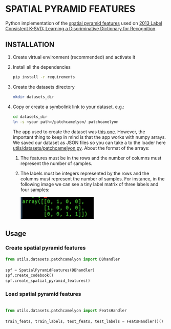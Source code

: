 # SPATIAL PYRAMID FEATURES

Python implementation of the [spatial pyramid features](https://ieeexplore.ieee.org/document/1641019) used on [2013 Label Consistent K-SVD: Learning a Discriminative Dictionary for Recognition](https://ieeexplore.ieee.org/abstract/document/6516503).


## INSTALLATION


1. Create virtual environment (recommended) and activate it

2. Install all the dependencies

	```bash
	pip install -r requirements
	```
3. Create the datasets directory

	```bash
	mkdir datasets_dir
	```

4.  Copy or create a symbolink link to your dataset. e.g.:

	``` bash
	cd datasets_dir
	ln -s <your path>/patchcamelyon/ patchcamelyon
	```
	The app used to create the dataset was [this one](https://github.com/giussepi/BACH_ICIAR_2018).
	However, the important thing to keep in mind is that the app works with numpy arrays. We saved
	our dataset as JSON files so you can take a to the loader here [utils/datasets/patchcamelyon.py](https://github.com/giussepi/spatial-pyramid-features/blob/master/utils/datasets/patchcamelyon.py). About the format of the arrays:

	1. The features must be in the rows and the number of columns must represent the number of samples.

	2. The labels must be integers represented by the rows and the columns must represent the number of samples. For instance, in the following image we can see a tiny label matrix of three labels
		and four samples:

		<img src="doc_images/example_label_matrix.png" width="50%"/>


## Usage

### Create spatial pyramid features
``` python
from utils.datasets.patchcamelyon import DBhandler

spf = SpatialPyramidFeatures(DBhandler)
spf.create_codebook()
spf.create_spatial_pyramid_features()
```


### Load spatial pyramid features
``` python

from utils.datasets.patchcamelyon import FeatsHandler

train_feats, train_labels, test_feats, test_labels = FeatsHandler()()
```
